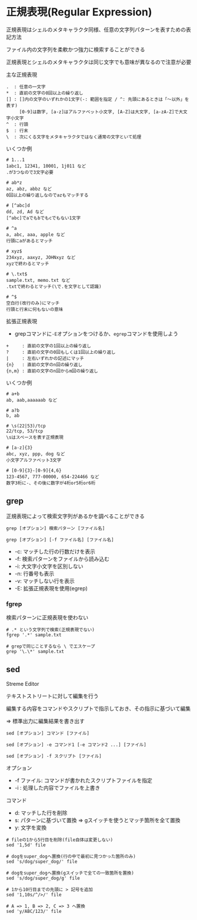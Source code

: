 # 正規表現(Regular Expression)
正規表現はシェルのメタキャラクタ同様、任意の文字列パターンを表すための表記方法

ファイル内の文字列を柔軟かつ強力に検索することができる

正規表現とシェルのメタキャラクタは同じ文字でも意味が異なるので注意が必要

主な正規表現
```
.  : 任意の一文字
*  : 直前の文字の0回以上の繰り返し
[] : []内の文字のいずれかの1文字(-: 範囲を指定 / ^: 先頭にあるときは「〜以外」を表す)
     [0-9]は数字, [a-z]はアルファベット小文字, [A-Z]は大文字, [a-zA-Z]で大文字小文字
^  : 行頭
$  : 行末
\  : 次にくる文字をメタキャラクタではなく通常の文字といて処理
```

いくつか例
```
# 1...1
1abc1, 12341, 10001, 1j011 など
.が3つなので3文字必要

# ab*z
az, abz, abbz など
0回以上の繰り返しなのでazもマッチする

# [^abc]d
dd, zd, Ad など
[^abc]でaでもbでもcでもない1文字

# ^a
a, abc, aaa, apple など
行頭にaがあるとマッチ

# xyz$
234xyz, aaxyz, JOHNxyz など
xyzで終わるとマッチ

# \.txt$
sample.txt, memo.txt など
.txtで終わるとマッチ(\で.を文字として認識)

# ^$
空白行(改行のみ)にマッチ
行頭と行末に何もないの意味
```

拡張正規表現
- grepコマンドに`-E`オプションをつけるか、`egrep`コマンドを使用しよう
```
+     : 直前の文字の1回以上の繰り返し
?     : 直前の文字の0回もしくは1回以上の繰り返し
|     : 左右いずれかの記述にマッチ
{n}   : 直前の文字のn回の繰り返し
{n,m} : 直前の文字のn回からm回の繰り返し
```

いくつか例
```
# a+b
ab, aab,aaaaaab など

# a?b
b, ab

# \s(22|53)/tcp
22/tcp, 53/tcp
\sはスペースを表す正規表現

# [a-z]{3}
abc, xyz, ppp, dog など
小文字アルファベット3文字

# [0-9]{3}-[0-9]{4,6}
123-4567, 777-00000, 654-224466 など
数字3桁に-、その後に数字が4桁or5桁or6桁
```

## grep
正規表現によって検索文字列があるかを調べることができる

```
grep [オプション] 検索パターン [ファイル名]

grep [オプション] [-f ファイル名] [ファイル名]
```

- -c: マッチした行の行数だけを表示
- -f: 検索パターンをファイルから読み込む
- -i: 大文字小文字を区別しない
- -n: 行番号も表示
- -v: マッチしない行を表示
- -E: 拡張正規表現を使用(egrep)

### fgrep
検索パターンに正規表現を使わない

```
# .* という文字列で検索(正規表現でない)
fgrep '.*' sample.txt

# grepで同じことするなら \ でエスケープ
grep '\.\*' sample.txt
```

## sed
Streme Editor

テキストストリートに対して編集を行う

編集する内容をコマンドやスクリプトで指示しておき、その指示に基づいて編集

=> 標準出力に編集結果を書き出す

```
sed [オプション] コマンド [ファイル]

sed [オプション] -e コマンド1 [-e コマンド2 ...] [ファイル]

sed [オプション] -f スクリプト [ファイル]
```

オプション
- -f ファイル: コマンドが書かれたスクリプトファイルを指定
- -i : 処理した内容でファイルを上書き

コマンド
- d: マッチした行を削除
- s: パターンに基づいて置換 => gスイッチを使うとマッチ箇所を全て置換
- y: 文字を変換

```
# fileの1から5行目を削除(file自体は変更しない)
sed '1,5d' file

# dogをsuper_dogへ置換(行の中で最初に見つかった箇所のみ)
sed 's/dog/super_dog/' file

# dogをsuper_dogへ置換(gスイッチで全ての一致箇所を置換)
sed 's/dog/super_dog/g' file

# 1から10行目までの先頭に > 記号を追加
sed '1,10s/^/>/' file

# A => 1, B => 2, C => 3 へ置換
sed 'y/ABC/123/' file
```

